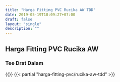 ```yaml
---
title: "Harga Fitting PVC Rucika AW TDD"
date: 2019-05-19T10:09:27+07:00
draft: false
layout: "single"
description: ""
---
```


## Harga Fitting PVC Rucika AW 
### Tee Drat Dalam
{{<kontak-button>}}
{{< partial "harga-fitting-pvc/rucika-aw-tdd" >}}